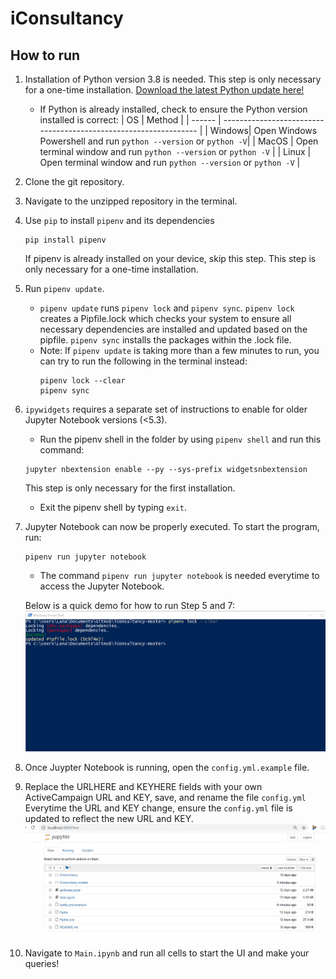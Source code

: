# iConsultancy



## How to run
1. Installation of Python version 3.8 is needed. This step is only necessary for a one-time installation.
   [Download the latest Python update here!](https://www.python.org/) 
   - If Python is already installed, check to ensure the Python version installed is correct:
     |   OS   |                             Method                               |
     | ------ | ---------------------------------------------------------------- |
     | Windows| Open Windows Powershell and run `python --version` or `python -V`|
     | MacOS  | Open terminal window and run `python --version` or `python -V`   |
     | Linux  | Open terminal window and run `python --version` or `python -V`   |
    
2. Clone the git repository.

3. Navigate to the unzipped repository in the terminal.

4. Use `pip` to install `pipenv` and its dependencies
   ```
   pip install pipenv
   ```
   If pipenv is already installed on your device, skip this step. This step is only necessary for a one-time installation. 
   
5. Run `pipenv update`.
   - `pipenv update` runs `pipenv lock` and `pipenv sync`. `pipenv lock` creates a Pipfile.lock which checks your system to ensure all necessary dependencies are installed and updated based on the pipfile.  `pipenv sync` installs the packages within the .lock file.
   - Note: If `pipenv update` is taking more than a few minutes to run, you can try to run the following in the terminal instead:
      ```
      pipenv lock --clear
      pipenv sync
      ```

6.  `ipywidgets` requires a separate set of instructions to enable for older Jupyter Notebook versions (<5.3).
      - Run the pipenv shell in the folder by using `pipenv shell` and run this command: 
      ```
      jupyter nbextension enable --py --sys-prefix widgetsnbextension
      ```
    
      This step is only necessary for the first installation.
      - Exit the pipenv shell by typing `exit`.
7. Jupyter Notebook can now be properly executed. To start the program, run:
   ```
   pipenv run jupyter notebook
   ```
    - The command `pipenv run jupyter notebook` is needed everytime to access the Jupyter Notebook.
   
    Below is a quick demo for how to run Step 5 and 7:
    ![](Step6-Step7tutorial.gif)

8. Once Juypter Notebook is running, open the `config.yml.example` file.
9. Replace the URLHERE and KEYHERE fields with your own ActiveCampaign URL and KEY, save, and rename the file `config.yml`
   Everytime the URL and KEY change, ensure the `config.yml` file is updated to reflect the new URL and KEY.
   ![](URL_KEY_tutorial_README.gif)

10. Navigate to `Main.ipynb` and run all cells to start the UI and make your queries!
   
